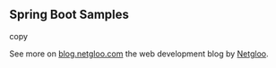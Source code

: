 ## Spring Boot Samples

copy 

See more on [blog.netgloo.com](http://blog.netgloo.com) the web development blog by [Netgloo](http://netgloo.com).
